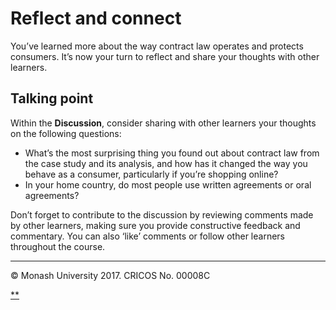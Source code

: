 # Reflect and connect

You’ve learned more about the way contract law operates and protects consumers. It’s now your turn to reflect and share your thoughts with other learners.

## Talking point

Within the **Discussion**, consider sharing with other learners your thoughts on the following questions:

- What’s the most surprising thing you found out about contract law from the case study and its analysis, and how has it changed the way you behave as a consumer, particularly if you’re shopping online?
- In your home country, do most people use written agreements or oral agreements?

Don’t forget to contribute to the discussion by reviewing comments made by other learners, making sure you provide constructive feedback and commentary. You can also ‘like’ comments or follow other learners throughout the course.

------

© Monash University 2017. CRICOS No. 00008C

[**](https://www.futurelearn.com/courses/law-for-non-lawyers/3/steps/177730#fl-comments)